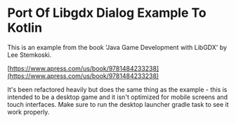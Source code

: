 # Port Of Libgdx Dialog Example To Kotlin

This is an example from the book 'Java Game Development with LibGDX' by Lee Stemkoski.

[https://www.apress.com/us/book/9781484233238](https://www.apress.com/us/book/9781484233238)  

It's been refactored heavily but does the same thing as the example - this is intended to be a desktop game and it isn't 
optimized for mobile screens and touch interfaces. Make sure to run the desktop launcher gradle task to see it work properly.

